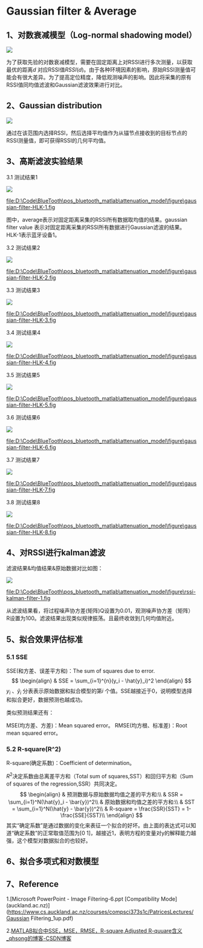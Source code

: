 # Gaussian filter & Average 

## 1、对数衰减模型（Log-normal shadowing model）

<img src='img/对数衰减模型-1.png'>

  为了获取先验的对数衰减模型，需要在固定距离上对RSSI进行多次测量，以获取最优的距离$d$ 对应RSSI值$RSSI(d)$。由于各种环境因素的影响，原始RSSI测量值可能会有很大差异。为了提高定位精度，降低观测噪声的影响。因此将采集的原有RSSI值同均值滤波和Gaussian滤波效果进行对比。

## 2、Gaussian  distribution 

<img src='img/Gaussian-1.png'>

通过在该范围内选择RSSI，然后选择平均值作为从锚节点接收到的目标节点的RSSI测量值，即可获得RSSI的几何平均值。

## 3、高斯滤波实验结果

3.1 测试结果1

<img src="img/Gaussian-Filter-HLK-1.png">

<file:D:\Code\BlueTooth\pos_bluetooth_matlab\attenuation_model\figure\gaussian-filter-HLK-1.fig>

图中，average表示对固定距离采集的RSSI所有数据取均值的结果。gaussian filter value 表示对固定距离采集的RSSI所有数据进行Gaussian滤波的结果。HLK-1表示蓝牙设备1。

3.2 测试结果2

<img src="img/Gaussian-Filter-HLK-2.png">

<file:D:\Code\BlueTooth\pos_bluetooth_matlab\attenuation_model\figure\gaussian-filter-HLK-2.fig>

3.3 测试结果3

<img src="img/Gaussian-Filter-HLK-3.png">

<file:D:\Code\BlueTooth\pos_bluetooth_matlab\attenuation_model\figure\gaussian-filter-HLK-3.fig>

3.4 测试结果4

<img src="img/Gaussian-Filter-HLK-4.png">

<file:D:\Code\BlueTooth\pos_bluetooth_matlab\attenuation_model\figure\gaussian-filter-HLK-4.fig>

3.5 测试结果5

<img src="img/Gaussian-Filter-HLK-5.png">

<file:D:\Code\BlueTooth\pos_bluetooth_matlab\attenuation_model\figure\gaussian-filter-HLK-5.fig>

3.6 测试结果6

<img src="img/Gaussian-Filter-HLK-6.png">

<file:D:\Code\BlueTooth\pos_bluetooth_matlab\attenuation_model\figure\gaussian-filter-HLK-6.fig>

3.7 测试结果7

<img src="img/Gaussian-Filter-HLK-7.png">

<file:D:\Code\BlueTooth\pos_bluetooth_matlab\attenuation_model\figure\gaussian-filter-HLK-7.fig>

3.8 测试结果8

<img src="img/Gaussian-Filter-HLK-8.png">

<file:D:\Code\BlueTooth\pos_bluetooth_matlab\attenuation_model\figure\gaussian-filter-HLK-8.fig>

## 4、对RSSI进行kalman滤波

滤波结果&均值结果&原始数据对比如图：

<img src="img/rssi-kalman-filter-1.png">

<file:D:\Code\BlueTooth\pos_bluetooth_matlab\attenuation_model\figure\rssi-kalman-filter-1.fig>

从滤波结果看，将过程噪声协方差(矩阵)Q设置为0.01，观测噪声协方差（矩阵）R设置为100。滤波结果出现类似规律振荡。且最终收敛到几何均值附近。

## 5、拟合效果评估标准

### 5.1 SSE

SSE(和方差、误差平方和)：The sum of squares due to error.
$$
\begin{align}
& SSE = \sum_{i=1}^{n}(y_i - \hat{y}_i)^2
\end{align}
$$
$y_i$ 、$\hat{y}_i$ 分表表示原始数据和拟合模型的第$i$ 个值。SSE越接近于0，说明模型选择和拟合更好，数据预测也越成功。

类似预测结果还有：

MSE(均方差、方差)：Mean squared error。
RMSE(均方根、标准差)：Root mean squared error。

### 5.2 R-square(R^2)

R-square(确定系数)：Coefficient of determination。

$R^2$决定系数由总离差平方和（Total sum of squares,SST）和回归平方和（Sum of squares of the regression,SSR）共同决定。
$$
\begin{align}
& 预测数据与原始数据均值之差的平方和:\\
& SSR = \sum_{i=1}^N(\hat{y}_i - \bar{y})^2\\
& 原始数据和均值之差的平方和:\\
& SST = \sum_{i=1}^N(\hat{y} - \bar{y})^2\\
& R-square = \frac{SSR}{SST} = 1-\frac{SSE}{SST}\\
\end{align}
$$
其实“确定系数”是通过数据的变化来表征一个拟合的好坏。由上面的表达式可以知道“确定系数”的正常取值范围为[0 1]，越接近1，表明方程的变量对y的解释能力越强，这个模型对数据拟合的也较好。

## 6、拟合多项式和对数模型



## 7、Reference

1.[Microsoft PowerPoint - Image Filtering-6.ppt [Compatibility Mode\] (auckland.ac.nz)](https://www.cs.auckland.ac.nz/courses/compsci373s1c/PatricesLectures/Gaussian Filtering_1up.pdf)

2.[MATLAB拟合中SSE，MSE，RMSE，R-square,Adjusted R-quuare含义_qhsong的博客-CSDN博客](https://blog.csdn.net/qq_25614747/article/details/55194007?utm_medium=distribute.pc_relevant.none-task-blog-baidujs_title-0&spm=1001.2101.3001.4242)

